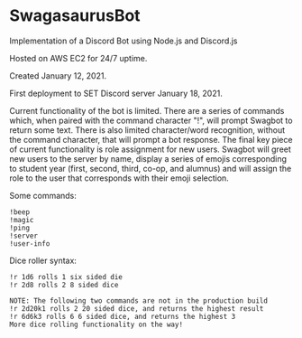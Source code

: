 # SwagasaurusBot
Implementation of a Discord Bot using Node.js and Discord.js

Hosted on AWS EC2 for 24/7 uptime.

Created January 12, 2021. 

First deployment to SET Discord server January 18, 2021.

Current functionality of the bot is limited. There are a series of commands which, when paired with the command character "!", will prompt 
Swagbot to return some text. There is also limited character/word recognition, without the command character, that will prompt a bot response.
The final key piece of current functionality is role assignment for new users. Swagbot will greet new users to the server by name, display
a series of emojis corresponding to student year (first, second, third, co-op, and alumnus) and will assign the role to the user that 
corresponds with their emoji selection.

Some commands:

    !beep
    !magic
    !ping
    !server
    !user-info

Dice roller syntax:

    !r 1d6 rolls 1 six sided die
    !r 2d8 rolls 2 8 sided dice
    
    NOTE: The following two commands are not in the production build
    !r 2d20k1 rolls 2 20 sided dice, and returns the highest result
    !r 6d6k3 rolls 6 6 sided dice, and returns the highest 3
    More dice rolling functionality on the way!

